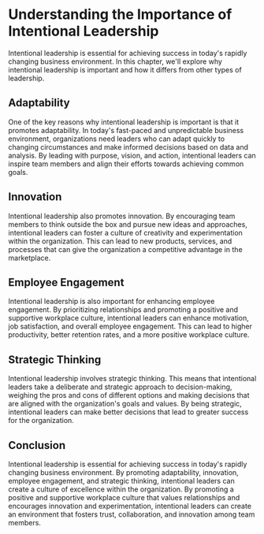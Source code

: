Understanding the Importance of Intentional Leadership
===============================================================================

Intentional leadership is essential for achieving success in today's rapidly changing business environment. In this chapter, we'll explore why intentional leadership is important and how it differs from other types of leadership.

Adaptability
------------

One of the key reasons why intentional leadership is important is that it promotes adaptability. In today's fast-paced and unpredictable business environment, organizations need leaders who can adapt quickly to changing circumstances and make informed decisions based on data and analysis. By leading with purpose, vision, and action, intentional leaders can inspire team members and align their efforts towards achieving common goals.

Innovation
----------

Intentional leadership also promotes innovation. By encouraging team members to think outside the box and pursue new ideas and approaches, intentional leaders can foster a culture of creativity and experimentation within the organization. This can lead to new products, services, and processes that can give the organization a competitive advantage in the marketplace.

Employee Engagement
-------------------

Intentional leadership is also important for enhancing employee engagement. By prioritizing relationships and promoting a positive and supportive workplace culture, intentional leaders can enhance motivation, job satisfaction, and overall employee engagement. This can lead to higher productivity, better retention rates, and a more positive workplace culture.

Strategic Thinking
------------------

Intentional leadership involves strategic thinking. This means that intentional leaders take a deliberate and strategic approach to decision-making, weighing the pros and cons of different options and making decisions that are aligned with the organization's goals and values. By being strategic, intentional leaders can make better decisions that lead to greater success for the organization.

Conclusion
----------

Intentional leadership is essential for achieving success in today's rapidly changing business environment. By promoting adaptability, innovation, employee engagement, and strategic thinking, intentional leaders can create a culture of excellence within the organization. By promoting a positive and supportive workplace culture that values relationships and encourages innovation and experimentation, intentional leaders can create an environment that fosters trust, collaboration, and innovation among team members.

